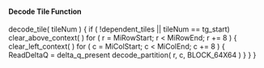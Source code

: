#### Decode Tile Function

<div class="syntax">
decode_tile( tileNum ) {
    if ( !dependent_tiles || tileNum == tg_start)
        clear_above_context( )
    for ( r = MiRowStart; r < MiRowEnd; r += 8 ) {
        clear_left_context( )
        for ( c = MiColStart; c < MiColEnd; c += 8 ) {
            ReadDeltaQ = delta_q_present
            decode_partition( r, c, BLOCK_64X64 )
        }
    }
}
</div>
